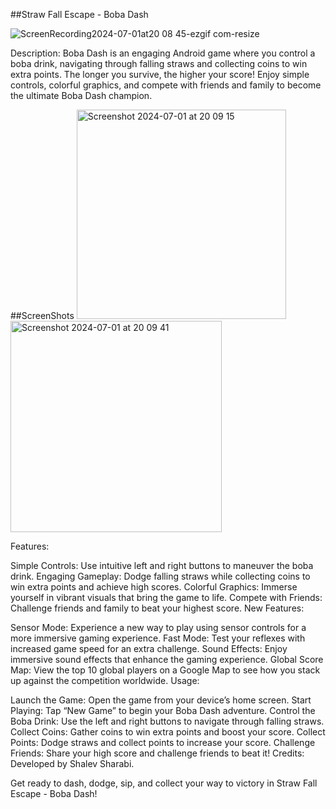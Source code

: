 
##Straw Fall Escape - Boba Dash

![ScreenRecording2024-07-01at20 08 45-ezgif com-resize](https://github.com/ShalevShar/StrawfallEscapeBobaDash/assets/127881894/2b7fef9a-995c-45ad-a87a-9b6d19e7f79b)

Description:
Boba Dash is an engaging Android game where you control a boba drink, navigating through falling straws and collecting coins to win extra points. The longer you survive, the higher your score! Enjoy simple controls, colorful graphics, and compete with friends and family to become the ultimate Boba Dash champion.

##ScreenShots
<img width="335" alt="Screenshot 2024-07-01 at 20 09 15" src="https://github.com/ShalevShar/StrawfallEscapeBobaDash/assets/127881894/804463dd-17f8-4e0d-b142-8e52c1ee02f7">
<img width="338" alt="Screenshot 2024-07-01 at 20 09 41" src="https://github.com/ShalevShar/StrawfallEscapeBobaDash/assets/127881894/82c04859-1550-4778-a2de-749b3cf8340b">



Features:

Simple Controls: Use intuitive left and right buttons to maneuver the boba drink.
Engaging Gameplay: Dodge falling straws while collecting coins to win extra points and achieve high scores.
Colorful Graphics: Immerse yourself in vibrant visuals that bring the game to life.
Compete with Friends: Challenge friends and family to beat your highest score.
New Features:

Sensor Mode: Experience a new way to play using sensor controls for a more immersive gaming experience.
Fast Mode: Test your reflexes with increased game speed for an extra challenge.
Sound Effects: Enjoy immersive sound effects that enhance the gaming experience.
Global Score Map: View the top 10 global players on a Google Map to see how you stack up against the competition worldwide.
Usage:

Launch the Game: Open the game from your device’s home screen.
Start Playing: Tap “New Game” to begin your Boba Dash adventure.
Control the Boba Drink: Use the left and right buttons to navigate through falling straws.
Collect Coins: Gather coins to win extra points and boost your score.
Collect Points: Dodge straws and collect points to increase your score.
Challenge Friends: Share your high score and challenge friends to beat it!
Credits:
Developed by Shalev Sharabi.

Get ready to dash, dodge, sip, and collect your way to victory in Straw Fall Escape - Boba Dash!
